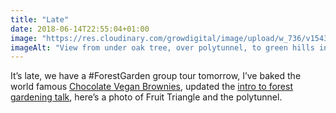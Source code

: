 ```yaml
---
title: "Late"
date: 2018-06-14T22:55:04+01:00
image: "https://res.cloudinary.com/growdigital/image/upload/w_736/v1543929583/view-42802795151.jpg"
imageAlt: "View from under oak tree, over polytunnel, to green hills in background"
---
```


It’s late, we have a #ForestGarden group tour tomorrow, I’ve baked the world famous [Chocolate Vegan Brownies](http://simp.ly/publish/L624C8), updated the [intro to forest gardening talk](https://www.forestgarden.wales/talks/intro/#1), here’s a photo of Fruit Triangle and the polytunnel. 
